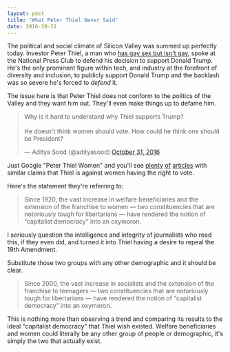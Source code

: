 ```yaml
---
layout: post
title: "What Peter Thiel Never Said"
date: 2016-10-31
---
```


The political and social climate of Silicon Valley was summed up perfectly today. Investor Peter Thiel, a man who [has gay sex but isn't gay](http://www.advocate.com/commentary/2016/10/14/peter-thiel-shows-us-theres-difference-between-gay-sex-and-gay), spoke at the National Press Club to defend his decision to support Donald Trump. He's the only prominent figure within tech, and industry at the forefront of diversity and inclusion, to publicly support Donald Trump and the backlash was so severe he's forced to *defend* it.

The issue here is that Peter Thiel does not conform to the politics of the Valley and they want him out. They'll even make things up to defame him.

<blockquote class="twitter-tweet" data-lang="en"><p lang="en" dir="ltr">Why is it hard to understand why Thiel supports Trump? <br><br>He doesn&#39;t think women should vote. How could he think one should be President?</p>&mdash; Aditya Sood (@adityasood) <a href="https://twitter.com/adityasood/status/793107590880165888">October 31, 2016</a></blockquote>
<script async src="//platform.twitter.com/widgets.js" charset="utf-8"></script>

Just Google "Peter Thiel Women" and you'll see [plenty](http://www.huffingtonpost.com/entry/peter-thiel-women-democracy_us_5747079be4b03ede4413f6f5) [of](http://gawker.com/5231390/facebook-backer-wishes-women-couldnt-vote) [articles](https://mic.com/articles/156922/peter-thiel-facebook-donald-trump-donation-diversity-inclusion#.YM4qGv0Ry) with similar claims that Thiel is against women having the right to vote.

Here's the statement they're referring to:

> Since 1920, the vast increase in welfare beneficiaries and the extension of the franchise to women — two constituencies that are notoriously tough for libertarians — have rendered the notion of “capitalist democracy” into an oxymoron.

I seriously question the intelligence and integrity of journalists who read this, if they even did, and turned it into Thiel having a desire to repeal the 19th Amendment.

Substitute those two groups with any other demographic and it should be clear.

> Since 2000, the vast increase in socialists and the extension of the franchise to teenagers — two constituencies that are notoriously tough for libertarians — have rendered the notion of “capitalist democracy” into an oxymoron.

This is nothing more than observing a trend and comparing its results to the ideal "capitalist democracy" that Thiel wish existed. Welfare beneficiaries and women could literally be any other group of people or demographic, it's simply the two that actually exist.
